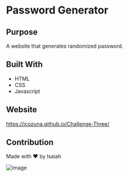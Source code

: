 # Password Generator

## Purpose
A website that generates randomized password. 

## Built With
* HTML
* CSS
* Javascript

## Website
https://icozuna.github.io/Challenge-Three/

## Contribution
Made with ❤️ by Isaiah






![image](https://user-images.githubusercontent.com/101207226/165016290-cefe7cea-7bac-4dda-9e0c-ecca0027c0c8.png)
